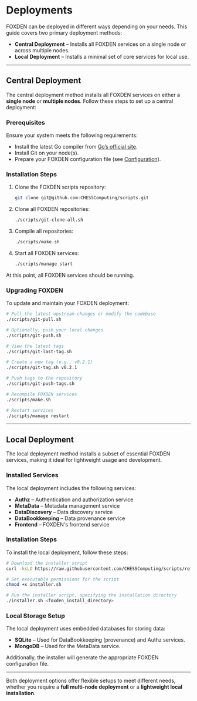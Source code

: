 # Deployments

FOXDEN can be deployed in different ways depending on your needs. This guide covers two primary deployment methods:

- **Central Deployment** – Installs all FOXDEN services on a single node or across multiple nodes.  
- **Local Deployment** – Installs a minimal set of core services for local use.  

---

## Central Deployment

The central deployment method installs all FOXDEN services on either a **single node** or **multiple nodes**. Follow these steps to set up a central deployment:

### Prerequisites

Ensure your system meets the following requirements:

- Install the latest Go compiler from [Go’s official site](https://go.dev/doc/install).
- Install Git on your node(s).
- Prepare your FOXDEN configuration file (see [Configuration](configuration.md)).

### Installation Steps

1. Clone the FOXDEN scripts repository:
   ```sh
   git clone git@github.com:CHESSComputing/scripts.git
   ```

2. Clone all FOXDEN repositories:
   ```sh
   ./scripts/git-clone-all.sh
   ```

3. Compile all repositories:
   ```sh
   ./scripts/make.sh
   ```

4. Start all FOXDEN services:
   ```sh
   ./scripts/manage start
   ```

At this point, all FOXDEN services should be running.  

### Upgrading FOXDEN

To update and maintain your FOXDEN deployment:

```sh
# Pull the latest upstream changes or modify the codebase
./scripts/git-pull.sh

# Optionally, push your local changes
./scripts/git-push.sh

# View the latest tags
./scripts/git-last-tag.sh

# Create a new tag (e.g., v0.2.1)
./scripts/git-tag.sh v0.2.1

# Push tags to the repository
./scripts/git-push-tags.sh

# Recompile FOXDEN services
./scripts/make.sh

# Restart services
./scripts/manage restart
```

---

## Local Deployment

The local deployment method installs a subset of essential FOXDEN services, making it ideal for lightweight usage and development.  

### Installed Services

The local deployment includes the following services:

- **Authz** – Authentication and authorization service  
- **MetaData** – Metadata management service  
- **DataDiscovery** – Data discovery service  
- **DataBookkeeping** – Data provenance service  
- **Frontend** – FOXDEN's frontend service  

### Installation Steps

To install the local deployment, follow these steps:

```sh
# Download the installer script
curl -ksLO https://raw.githubusercontent.com/CHESSComputing/scripts/refs/heads/main/installer.sh

# Set executable permissions for the script
chmod +x installer.sh

# Run the installer script, specifying the installation directory
./installer.sh <foxden_install_directory>
```

### Local Storage Setup

The local deployment uses embedded databases for storing data:

- **SQLite** – Used for DataBookkeeping (provenance) and Authz services.  
- **MongoDB** – Used for the MetaData service.  

Additionally, the installer will generate the appropriate FOXDEN configuration file.

---

Both deployment options offer flexible setups to meet different needs, whether
you require a **full multi-node deployment** or a **lightweight local
installation**.
